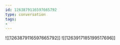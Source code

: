 ```yaml
---
id: 1263879116597665792
type: conversation
tags:
- 
---
```

![[1263879116597665792]]
![[1263917185199517696]]

